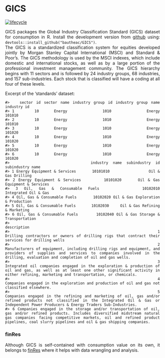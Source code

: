 GICS
================

[![lifecycle](https://img.shields.io/badge/lifecycle-experimental-orange.svg)](https://www.tidyverse.org/lifecycle/#experimental)

<style> body {text-align: justify} </style>

<!-- README.md is generated from README.Rmd. Please edit that file -->

GICS packages the Global Industry Classification Standard (GICS) dataset
for consumption in R. Install the development version from
[github](https://github.com/bautheac/GICS/) using:
`devtools::install_github("bautheac/GICS")`.  
The GICS is a standardized classification system for equities developed
jointly by Morgan Stanley Capital International (MSCI) and Standard &
Poor’s. The GICS methodology is used by the MSCI indexes, which include
domestic and international stocks, as well as by a large portion of the
professional investment management community. The GICS hierarchy begins
with 11 sectors and is followed by 24 industry groups, 68 industries,
and 157 sub-industries. Each stock that is classified will have a coding
at all four of these levels.

Excerpt of the ‘standards’ dataset:

    #>   sector id sector name industry group id industry group name industry id
    #> 1        10      Energy              1010              Energy      101010
    #> 2        10      Energy              1010              Energy      101010
    #> 3        10      Energy              1010              Energy      101020
    #> 4        10      Energy              1010              Energy      101020
    #> 5        10      Energy              1010              Energy      101020
    #> 6        10      Energy              1010              Energy      101020
    #>                 industry name subindustry id                   subindustry name
    #> 1 Energy Equipment & Services       10101010                 Oil & Gas Drilling
    #> 2 Energy Equipment & Services       10101020     Oil & Gas Equipment & Services
    #> 3 Oil, Gas & Consumable Fuels       10102010               Integrated Oil & Gas
    #> 4 Oil, Gas & Consumable Fuels       10102020 Oil & Gas Exploration & Production
    #> 5 Oil, Gas & Consumable Fuels       10102030     Oil & Gas Refining & Marketing
    #> 6 Oil, Gas & Consumable Fuels       10102040 Oil & Gas Storage & Transportation
    #>                                                                                                                                                                                                                                                               description
    #> 1                                                                                                                                                                         Drilling contractors or owners of drilling rigs that contract their services for drilling wells
    #> 2                                                                        Manufacturers of equipment, including drilling rigs and equipment, and providers of supplies and services to companies involved in the drilling, evaluation and completion of oil and gas wells.
    #> 3                                                                     Integrated oil companies engaged in the exploration & production of oil and gas, as well as at least one other significant activity in either refining, marketing and transportation, or chemicals.
    #> 4                                                                                                                                                                            Companies engaged in the exploration and production of oil and gas not classified elsewhere.
    #> 5                                                                          Companies engaged in the refining and marketing of oil, gas and/or refined products not classified in the Integrated Oil & Gas or Independent Power Producers & Energy Traders Sub-Industries.
    #> 6 Companies engaged in the storage and/or transportation of oil, gas and/or refined products. Includes diversified midstream natural gas companies facing competitive markets, oil and refined product pipelines, coal slurry pipelines and oil & gas shipping companies.

### finRes

Although GICS is self-contained with consumption value on its own, it
belongs to [finRes](https://bautheac.github.io/finRes/) where it helps
with data wrangling and analysis.
